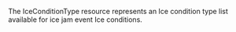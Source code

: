 The IceConditionType resource represents an Ice condition type list available for ice jam event Ice conditions.